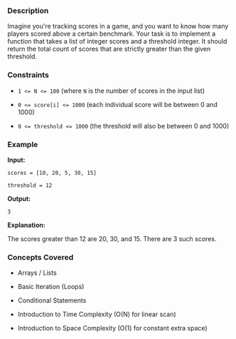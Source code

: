 ### Description
Imagine you're tracking scores in a game, and you want to know how many players scored above a certain benchmark. Your task is to implement a function that takes a list of integer scores and a threshold integer. It should return the total count of scores that are strictly greater than the given threshold.

### Constraints
*   `1 <= N <= 100` (where `N` is the number of scores in the input list)
*   `0 <= score[i] <= 1000` (each individual score will be between 0 and 1000)
*   `0 <= threshold <= 1000` (the threshold will also be between 0 and 1000)

### Example
**Input:**
`scores = [10, 20, 5, 30, 15]`
`threshold = 12`

**Output:**
`3`

**Explanation:**
The scores greater than 12 are 20, 30, and 15. There are 3 such scores.

### Concepts Covered
*   Arrays / Lists
*   Basic Iteration (Loops)
*   Conditional Statements
*   Introduction to Time Complexity (O(N) for linear scan)
*   Introduction to Space Complexity (O(1) for constant extra space)